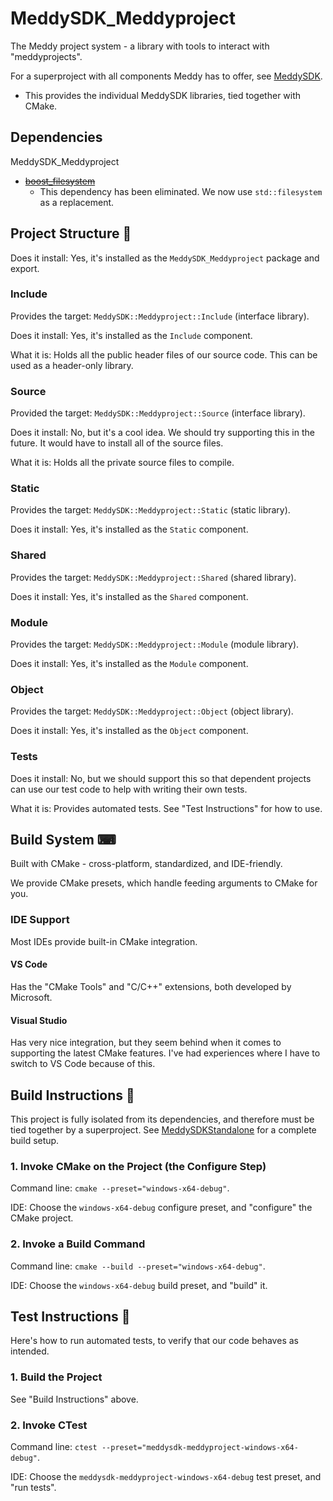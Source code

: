 # MeddySDK_Meddyproject

The Meddy project system - a library with tools to interact with "meddyprojects".

For a superproject with all components Meddy has to offer, see [MeddySDK](https://github.com/ChristianHinko/MeddySDK).
- This provides the individual MeddySDK libraries, tied together with CMake.

## Dependencies

MeddySDK_Meddyproject
- ~~[boost_filesystem](https://github.com/boostorg/filesystem)~~
    - This dependency has been eliminated. We now use `std::filesystem` as a replacement.

## Project Structure 📂

Does it install: Yes, it's installed as the `MeddySDK_Meddyproject` package and export.

### Include

Provides the target: `MeddySDK::Meddyproject::Include` (interface library).

Does it install: Yes, it's installed as the `Include` component.

What it is: Holds all the public header files of our source code. This can be used as a header-only library.

### Source

Provided the target: `MeddySDK::Meddyproject::Source` (interface library).

Does it install: No, but it's a cool idea. We should try supporting this in the future. It would have to install all of the source files.

What it is: Holds all the private source files to compile.

### Static

Provides the target: `MeddySDK::Meddyproject::Static` (static library).

Does it install: Yes, it's installed as the `Static` component.

### Shared

Provides the target: `MeddySDK::Meddyproject::Shared` (shared library).

Does it install: Yes, it's installed as the `Shared` component.

### Module

Provides the target: `MeddySDK::Meddyproject::Module` (module library).

Does it install: Yes, it's installed as the `Module` component.

### Object

Provides the target: `MeddySDK::Meddyproject::Object` (object library).

Does it install: Yes, it's installed as the `Object` component.

### Tests

Does it install: No, but we should support this so that dependent projects can use our test code to help with writing their own tests.

What it is: Provides automated tests. See "Test Instructions" for how to use.

## Build System ⌨

Built with CMake - cross-platform, standardized, and IDE-friendly.

We provide CMake presets, which handle feeding arguments to CMake for you.

### IDE Support

Most IDEs provide built-in CMake integration.

#### VS Code

Has the "CMake Tools" and "C/C++" extensions, both developed by Microsoft.

#### Visual Studio

Has very nice integration, but they seem behind when it comes to supporting the latest CMake features. I've had experiences where I have to switch to VS Code because of this.

## Build Instructions 🔨

This project is fully isolated from its dependencies, and therefore must be tied together by a superproject. See [MeddySDKStandalone](https://github.com/ChristianHinko/MeddySDKStandalone) for a complete build setup.

### 1. Invoke CMake on the Project (the Configure Step)

Command line: `cmake --preset="windows-x64-debug"`.

IDE: Choose the `windows-x64-debug` configure preset, and "configure" the CMake project.

### 2. Invoke a Build Command

Command line: `cmake --build --preset="windows-x64-debug"`.

IDE: Choose the `windows-x64-debug` build preset, and "build" it.

## Test Instructions 🧪

Here's how to run automated tests, to verify that our code behaves as intended.

### 1. Build the Project

See "Build Instructions" above.

### 2. Invoke CTest

Command line: `ctest --preset="meddysdk-meddyproject-windows-x64-debug"`.

IDE: Choose the `meddysdk-meddyproject-windows-x64-debug` test preset, and "run tests".
